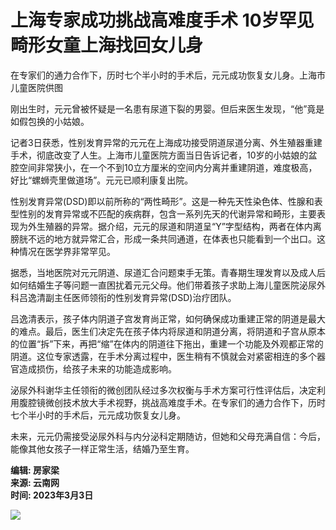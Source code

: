 # 上海专家成功挑战高难度手术 10岁罕见畸形女童上海找回女儿身

在专家们的通力合作下，历时七个半小时的手术后，元元成功恢复女儿身。上海市儿童医院供图

刚出生时，元元曾被怀疑是一名患有尿道下裂的男婴。但后来医生发现，“他”竟是如假包换的小姑娘。

记者3日获悉，性别发育异常的元元在上海成功接受阴道尿道分离、外生殖器重建手术，彻底改变了人生。上海市儿童医院方面当日告诉记者，10岁的小姑娘的盆腔空间非常狭小，在一个不到10立方厘米的空间内分离并重建阴道，难度极高，好比“螺蛳壳里做道场”。元元已顺利康复出院。

性别发育异常(DSD)即以前所称的“两性畸形”。这是一种先天性染色体、性腺和表型性别的发育异常或不匹配的疾病群，包含一系列先天的代谢异常和畸形，主要表现为外生殖器的异常。据介绍，元元的尿道和阴道呈“Y”字型结构，两者在体内离膀胱不远的地方就异常汇合，形成一条共同通道，在体表也只能看到一个出口。这种情况在医学界非常罕见。

据悉，当地医院对元元阴道、尿道汇合问题束手无策。青春期生理发育以及成人后如何结婚生子等问题一直困扰着元元父母。他们带着孩子求助上海儿童医院泌尿外科吕逸清副主任医师领衔的性别发育异常(DSD)治疗团队。

吕逸清表示，孩子体内阴道子宫发育尚正常，如何确保成功重建正常的阴道是最大的难点。最后，医生们决定先在孩子体内将尿道和阴道分离，将阴道和子宫从原本的位置“拆”下来，再把“缩”在体内的阴道往下拖出，重建一个功能及外观都正常的阴道。这位专家透露，在手术分离过程中，医生稍有不慎就会对紧密相连的多个器官造成损伤，给孩子未来的功能造成影响。

泌尿外科谢华主任领衔的微创团队经过多次权衡与手术方案可行性评估后，决定利用腹腔镜微创技术放大手术视野，挑战高难度手术。在专家们的通力合作下，历时七个半小时的手术后，元元成功恢复女儿身。

未来，元元仍需接受泌尿外科与内分泌科定期随访，但她和父母充满自信：今后，能像其他女孩子一样正常生活，结婚乃至生育。

**编辑: 房家梁**  
**来源: 云南网**  
**时间: 2023年3月3日**

![](//m.yunnan.cn/images2019/logo.gif)